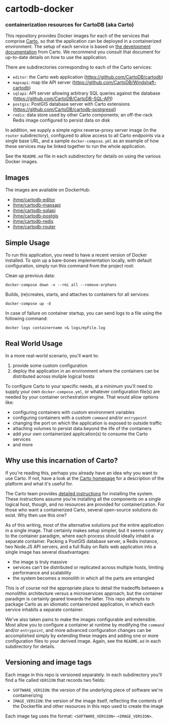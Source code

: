 # cartodb-docker
### containerization resources for CartoDB (aka Carto)

This repository provides Docker images for each of the services that comprise [Carto](https://carto.com), so that the application can be deployed in a containerized environment. The setup of each service is based on [the development documentation](https://cartodb.readthedocs.io) from Carto. We recommend you consult that document for up-to-date details on how to use the application.

There are subdirectories corresponding to each of the Carto services:
- `editor`: the Carto web application (https://github.com/CartoDB/cartodb)
- `mapsapi`: map tile API server (https://github.com/CartoDB/Windshaft-cartodb)
- `sqlapi`: API server allowing arbitrary SQL queries against the database (https://github.com/CartoDB/CartoDB-SQL-API)
- `postgis`: PostGIS database server with Carto extensions (https://github.com/CartoDB/cartodb-postgresql)
- `redis`: data store used by other Carto components; an off-the-rack Redis image configured to persist data on disk

In addition, we supply a simple nginx reverse-proxy server image (in the `router` subdirectory), configured to allow access to all Carto endpoints via a single base URL, and a sample `docker-compose.yml` as an example of how these services may be linked together to run the whole application.

See the `README.md` file in each subdirectory for details on using the various Docker images.

## Images

The images are available on DockerHub:
- [ihme/cartodb-editor](https://hub.docker.com/r/ihme/cartodb-editor/)
- [ihme/cartodb-mapsapi](https://hub.docker.com/r/ihme/cartodb-mapsapi/)
- [ihme/cartodb-sqlapi](https://hub.docker.com/r/ihme/cartodb-sqlapi/)
- [ihme/cartodb-postgis](https://hub.docker.com/r/ihme/cartodb-postgis/)
- [ihme/cartodb-redis](https://hub.docker.com/r/ihme/cartodb-redis/)
- [ihme/cartodb-router](https://hub.docker.com/r/ihme/cartodb-router/)

## Simple Usage

To run this application, you need to have a recent version of Docker installed. To spin up a bare-bones implementation locally, with default configuration, simply run this command from the project root:

Clean up previous data:
```console
docker-compose down -v --rmi all --remove-orphans
```

Builds, (re)creates, starts, and attaches to containers for all services:
```console
docker-compose up -d 
```

In case of failure on container startup, you can send logs to a file using the following command: 
```console
docker logs containername >& logs/myFile.log
```

## Real World Usage

In a more real-world scenario, you'll want to:
1. provide some custom configuration
2. deploy the application in an environment where the containers can be distributed across muliple logical hosts

To configure Carto to your specific needs, at a minimum you'll need to supply your own `docker-compose.yml`, or whatever configuration file(s) are needed by your container orchestration engine. That would allow options like:
- configuring containers with custom environment variables
- configuring containers with a custom `command` and/or `entrypoint`
- changing the port on which the application is exposed to outside traffic
- attaching volumes to persist data beyond the life of the containers
- add your own containerized application(s) to consume the Carto services
- and more

## Why use this incarnation of Carto?

If you're reading this, perhaps you already have an idea why you want to use Carto. If not, have a look at the [Carto homepage](https://carto.com) for a description of the platform and what it's useful for.

The Carto team provides [detailed instructions](https://cartodb.readthedocs.io/en/latest/install.html) for installing the system. These instructions assume you're installing all the components on a single logical host, though, and no resources are provided for containerization. For those who want a containerized Carto, several open-source solutions do exist. Why then use this one?

As of this writing, most of the alternative solutions put the entire application in a single image. That certainly makes setup simpler, but it seems contrary to the container paradigm, where each process should ideally inhabit a separate container. Packing a PostGIS database server, a Redis instance, two Node.JS API servers, and a full Ruby on Rails web application into a single image has several disadvantages:
- the image is truly massive
- services can't be distributed or replicated across multiple hosts, limiting performance and scalability
- the system becomes a monolith in which all the parts are entangled

This is of course not the appropriate place to detail the tradeoffs between a monolithic architecture versus a microservices approach, but the container paradigm is certainly geared towards the latter. This repo attempts to package Carto as an idiomatic containerized application, in which each service inhabits a separate container.

We've also taken pains to make the images configurable and extensible. Most allow you to configure a container at runtime by modifying the `command` and/or `entrypoint`, and more advanced configuration changes can be accomplished simply by extending these images and adding one or more configuration files to your derived image.  Again, see the `README.md` in each subdirectory for details.

## Versioning and image tags

Each image in this repo is versioned separately. In each subdirectory you'll find a file called `VERSION` that records two fields:
- `SOFTWARE_VERSION`: the version of the underlying piece of software we're containerizing
- `IMAGE_VERSION`: the version of the image itself, reflecting the contents of the Dockerfile and other resources in this repo used to create the image

Each image tag uses the format: `<SOFTWARE_VERSION>-<IMAGE_VERSION>`.
